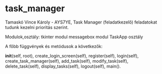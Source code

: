 # task_manager
Tamaskó Vince Károly - AYS7YE,
Task Manager (feladatkezelő) feladatokat tudunk kezelni prioritás szerint.


Modulok,osztály:
tkinter modul
messagebox modul
TaskApp osztály

A főbb függvények és metódusok a következők:

__init__(self, root),
create_login_screen(self),
register(self),
login(self),
create_task_manager(self),
add_task(self),
modify_task(self),
delete_task(self),
display_tasks(self),
logout(self),
main().
